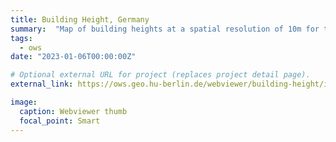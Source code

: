 ```yaml
---
title: Building Height, Germany
summary:  "Map of building heights at a spatial resolution of 10m for the entire Germany (year: 2018)."
tags:
  - ows
date: "2023-01-06T00:00:00Z"

# Optional external URL for project (replaces project detail page).
external_link: https://ows.geo.hu-berlin.de/webviewer/building-height/index.html

image:
  caption: Webviewer thumb
  focal_point: Smart
---
```

